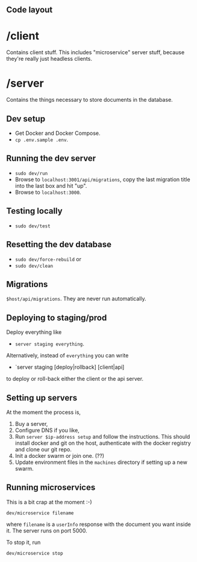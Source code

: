 ## Code layout

# /client

Contains client stuff. This includes "microservice" server stuff, because they're really just headless clients.

# /server

Contains the things necessary to store documents in the database.

## Dev setup

 - Get Docker and Docker Compose.
 - `cp .env.sample .env`.

## Running the dev server
- `sudo dev/run`
- Browse to `localhost:3001/api/migrations`, copy the last migration title into the last box and hit "up".
- Browse to `localhost:3000`.

## Testing locally

 - `sudo dev/test`

## Resetting the dev database
- `sudo dev/force-rebuild` or
- `sudo dev/clean`

## Migrations

`$host/api/migrations`. They are never run automatically.

## Deploying to staging/prod

Deploy everything like

 - `server staging everything`.

Alternatively, instead of `everything` you can write

 - `server staging [deploy|rollback] [client|api]

to deploy or roll-back either the client or the api server.

## Setting up servers

At the moment the process is,

1. Buy a server,
2. Configure DNS if you like,
3. Run `server $ip-address setup` and follow the instructions. This should install docker and git on the host, authenticate with the docker registry and clone our git repo.
5. Init a docker swarm or join one. (??)
6. Update environment files in the `machines` directory if setting up a new swarm.

## Running microservices

This is a bit crap at the moment :-)

```
dev/microservice filename
```

where `filename` is a `userInfo` response with the document you want inside it. The server runs on port 5000.

To stop it, run

```
dev/microservice stop
```
